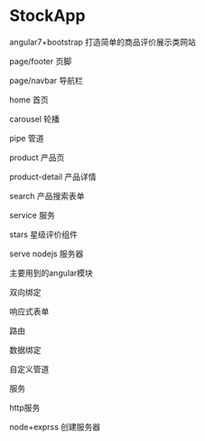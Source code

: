 # StockApp

angular7+bootstrap 打造简单的商品评价展示类网站

page/footer 页脚

page/navbar 导航栏

home 首页

carousel  轮播

pipe 管道

product 产品页

product-detail 产品详情

search 产品搜索表单

service 服务

stars 星级评价组件

serve nodejs 服务器


主要用到的angular模块

双向绑定

响应式表单

路由

数据绑定

自定义管道

服务

http服务

node+exprss 创建服务器





